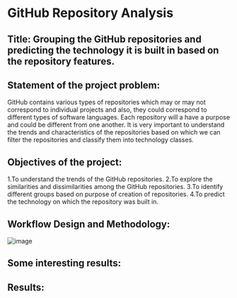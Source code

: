 # GitHub Repository Analysis
## Title: Grouping the GitHub repositories and predicting the technology it is built in based on the repository features.

## Statement of the project problem: 

GitHub contains various types of repositories which may or may not correspond to individual projects and also, they could correspond to different types of software languages. Each repository will a have a purpose and could be different from one another. It is very important to understand the trends and characteristics of the repositories based on which we can filter the repositories and classify them into technology classes.

## Objectives of the project: 
1.To understand the trends of the GitHub repositories.
2.To explore the similarities and dissimilarities among the GitHub repositories.
3.To identify different groups based on purpose of creation of repositories.
4.To predict the technology on which the repository was built in.

## Workflow Design and Methodology:
![image](https://user-images.githubusercontent.com/48361933/81434781-5a6e7b80-912c-11ea-8113-6b02124c7f39.png)

## Some interesting results: 

## Results: 

